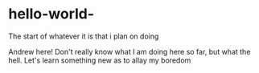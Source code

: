 # hello-world-
The start of whatever it is that i plan on doing 

Andrew here!  Don't really know what I am doing here so far, but what the hell.  Let's learn something new as to allay my boredom 
